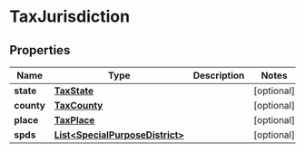 
# TaxJurisdiction

## Properties
Name | Type | Description | Notes
------------ | ------------- | ------------- | -------------
**state** | [**TaxState**](TaxState.md) |  |  [optional]
**county** | [**TaxCounty**](TaxCounty.md) |  |  [optional]
**place** | [**TaxPlace**](TaxPlace.md) |  |  [optional]
**spds** | [**List&lt;SpecialPurposeDistrict&gt;**](SpecialPurposeDistrict.md) |  |  [optional]



